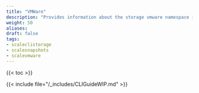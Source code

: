 ```yaml
---
title: "VMWare"
description: "Provides information about the storage vmware namespace in the TrueNAS CLI. Includes command syntax and common commands."
weight: 50
aliases:
draft: false
tags:
- scaleclistorage
- scalesnapshots
- scalevmware
---
```


{{< toc >}}

{{< include file="/_includes/CLIGuideWIP.md" >}}
